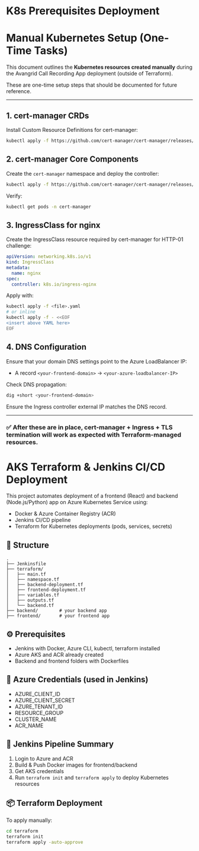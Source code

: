 # K8s Prerequisites Deployment
# Manual Kubernetes Setup (One-Time Tasks)

This document outlines the **Kubernetes resources created manually** during the Avangrid Call Recording App deployment (outside of Terraform).

These are one-time setup steps that should be documented for future reference.

---

## 1. cert-manager CRDs
Install Custom Resource Definitions for cert-manager:
```bash
kubectl apply -f https://github.com/cert-manager/cert-manager/releases/download/v1.13.3/cert-manager.crds.yaml
```

## 2. cert-manager Core Components
Create the `cert-manager` namespace and deploy the controller:
```bash
kubectl apply -f https://github.com/cert-manager/cert-manager/releases/download/v1.13.3/cert-manager.yaml
```

Verify:
```bash
kubectl get pods -n cert-manager
```

## 3. IngressClass for nginx
Create the IngressClass resource required by cert-manager for HTTP-01 challenge:
```yaml
apiVersion: networking.k8s.io/v1
kind: IngressClass
metadata:
  name: nginx
spec:
  controller: k8s.io/ingress-nginx
```
Apply with:
```bash
kubectl apply -f <file>.yaml
# or inline
kubectl apply -f - <<EOF
<insert above YAML here>
EOF
```

## 4. DNS Configuration
Ensure that your domain DNS settings point to the Azure LoadBalancer IP:
- A record `<your-frontend-domain>` → `<your-azure-loadbalancer-IP>`

Check DNS propagation:
```bash
dig +short <your-frontend-domain>
```

Ensure the Ingress controller external IP matches the DNS record.

---

### ✅ After these are in place, cert-manager + Ingress + TLS termination will work as expected with Terraform-managed resources.

# AKS Terraform & Jenkins CI/CD Deployment

This project automates deployment of a frontend (React) and backend (Node.js/Python) app on Azure Kubernetes Service using:

- Docker & Azure Container Registry (ACR)
- Jenkins CI/CD pipeline
- Terraform for Kubernetes deployments (pods, services, secrets)

## 📁 Structure

```
.
├── Jenkinsfile
├── terraform/
│   ├── main.tf
│   ├── namespace.tf
│   ├── backend-deployment.tf
│   ├── frontend-deployment.tf
│   ├── variables.tf
│   ├── outputs.tf
│   └── backend.tf
├── backend/        # your backend app
├── frontend/       # your frontend app
```

## ⚙️ Prerequisites

- Jenkins with Docker, Azure CLI, kubectl, terraform installed
- Azure AKS and ACR already created
- Backend and frontend folders with Dockerfiles

## 🔐 Azure Credentials (used in Jenkins)

- AZURE_CLIENT_ID
- AZURE_CLIENT_SECRET
- AZURE_TENANT_ID
- RESOURCE_GROUP
- CLUSTER_NAME
- ACR_NAME

## 🚀 Jenkins Pipeline Summary

1. Login to Azure and ACR
2. Build & Push Docker images for frontend/backend
3. Get AKS credentials
4. Run `terraform init` and `terraform apply` to deploy Kubernetes resources

## 📦 Terraform Deployment

To apply manually:

```bash
cd terraform
terraform init
terraform apply -auto-approve
```
